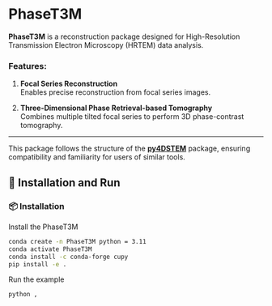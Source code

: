 # PhaseT3M

**PhaseT3M** is a reconstruction package designed for High-Resolution Transmission Electron Microscopy (HRTEM) data analysis.

### Features:
1. **Focal Series Reconstruction**  
   Enables precise reconstruction from focal series images.

2. **Three-Dimensional Phase Retrieval-based Tomography**  
   Combines multiple tilted focal series to perform 3D phase-contrast tomography.

---
This package follows the structure of the **[py4DSTEM](https://github.com/py4dstem/py4DSTEM)** package, ensuring compatibility and familiarity for users of similar tools.

## 🚀 Installation and Run

### 📦 Installation

Install the PhaseT3M

```bash
conda create -n PhaseT3M python = 3.11
conda activate PhaseT3M
conda install -c conda-forge cupy
pip install -e .
```

Run the example

```bash
python ,
```
